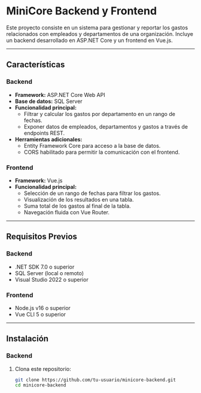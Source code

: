 # MiniCore Backend y Frontend

Este proyecto consiste en un sistema para gestionar y reportar los gastos relacionados con empleados y departamentos de una organización. Incluye un backend desarrollado en ASP.NET Core y un frontend en Vue.js.

---

## Características

### Backend
- **Framework:** ASP.NET Core Web API
- **Base de datos:** SQL Server
- **Funcionalidad principal:**
  - Filtrar y calcular los gastos por departamento en un rango de fechas.
  - Exponer datos de empleados, departamentos y gastos a través de endpoints REST.
- **Herramientas adicionales:**
  - Entity Framework Core para acceso a la base de datos.
  - CORS habilitado para permitir la comunicación con el frontend.

### Frontend
- **Framework:** Vue.js
- **Funcionalidad principal:**
  - Selección de un rango de fechas para filtrar los gastos.
  - Visualización de los resultados en una tabla.
  - Suma total de los gastos al final de la tabla.
  - Navegación fluida con Vue Router.

---

## Requisitos Previos

### Backend
- .NET SDK 7.0 o superior
- SQL Server (local o remoto)
- Visual Studio 2022 o superior

### Frontend
- Node.js v16 o superior
- Vue CLI 5 o superior

---

## Instalación

### Backend
1. Clona este repositorio:
   ```bash
   git clone https://github.com/tu-usuario/minicore-backend.git
   cd minicore-backend
